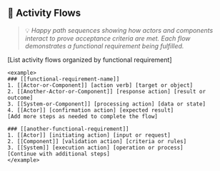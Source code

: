 ## 🔄 Activity Flows
> 💡 *Happy path sequences showing how actors and components interact to prove acceptance criteria are met. Each flow demonstrates a functional requirement being fulfilled.*

[List activity flows organized by functional requirement]

```
<example>
### [[functional-requirement-name]]
1. [[Actor-or-Component]] [action verb] [target or object]
2. [[Another-Actor-or-Component]] [response action] [result or outcome]
3. [[System-or-Component]] [processing action] [data or state]
4. [[Actor]] [confirmation action] [expected result]
[Add more steps as needed to complete the flow]

### [[another-functional-requirement]]
1. [[Actor]] [initiating action] [input or request]
2. [[Component]] [validation action] [criteria or rules]
3. [[System]] [execution action] [operation or process]
[Continue with additional steps]
</example>
```